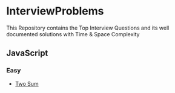 # InterviewProblems
This Repository contains the Top Interview Questions and its well documented solutions with Time &amp; Space Complexity

## JavaScript
### Easy
- [Two Sum](JavaScript/Easy/Q1/README.md)

